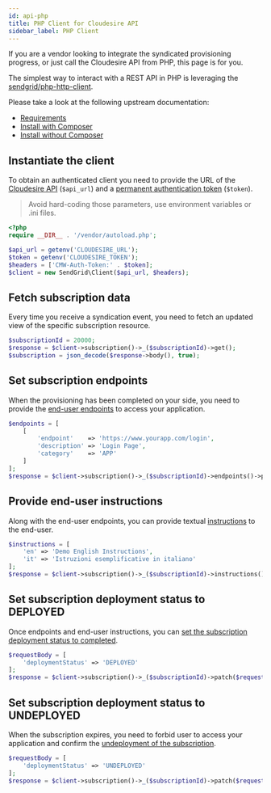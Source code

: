 ```yaml
---
id: api-php
title: PHP Client for Cloudesire API
sidebar_label: PHP Client
---
```


If you are a vendor looking to integrate the syndicated provisioning progress,
or just call the Cloudesire API from PHP, this page is for you.

The simplest way to interact with a REST API in PHP is leveraging the
[sendgrid/php-http-client](https://github.com/sendgrid/php-http-client).

Please take a look at the following upstream documentation:

* [Requirements](https://github.com/sendgrid/php-http-client#prerequisites)
* [Install with Composer](https://github.com/sendgrid/php-http-client#install-with-composer)
* [Install without Composer](https://github.com/sendgrid/php-http-client#install-without-composer)

## Instantiate the client

To obtain an authenticated client you need to provide the URL of the [Cloudesire
API](api.md#domains) (`$api_url`) and a [permanent authentication
token](api.md#permanent-authentication-token) (`$token`).

> Avoid hard-coding those parameters, use environment variables or .ini files.

```php
<?php
require __DIR__ . '/vendor/autoload.php';

$api_url = getenv('CLOUDESIRE_URL');
$token = getenv('CLOUDESIRE_TOKEN');
$headers = ['CMW-Auth-Token:' . $token];
$client = new SendGrid\Client($api_url, $headers);
```

## Fetch subscription data

Every time you receive a syndication event, you need to fetch an updated view of
the specific subscription resource.

```php
$subscriptionId = 20000;
$response = $client->subscription()->_($subscriptionId)->get();
$subscription = json_decode($response->body(), true);
```

## Set subscription endpoints

When the provisioning has been completed on your side, you need to provide the
[end-user endpoints](syndication.md#providing-endpoints-end-user-links-to-access-application)
to access your application.

```php
$endpoints = [
    [
        'endpoint'    => 'https://www.yourapp.com/login',
        'description' => 'Login Page',
        'category'    => 'APP'
    ]
];
$response = $client->subscription()->_($subscriptionId)->endpoints()->post($endpoints);
```

## Provide end-user instructions

Along with the end-user endpoints, you can provide textual
[instructions](syndication.md#providing-end-user-instructions)
to the end-user.

```php
$instructions = [
    'en' => 'Demo English Instructions',
    'it' => 'Istruzioni esemplificative in italiano'
];
$response = $client->subscription()->_($subscriptionId)->instructions()->post($instructions);
```

## Set subscription deployment status to DEPLOYED

Once endpoints and end-user instructions, you can [set the subscription deployment
status to completed](syndication.md#set-provisioning-status-to-deployed).

```php
$requestBody = [
    'deploymentStatus' => 'DEPLOYED'
];
$response = $client->subscription()->_($subscriptionId)->patch($requestBody);
```

## Set subscription deployment status to UNDEPLOYED

When the subscription expires, you need to forbid user to access your application
and confirm the [undeployment of the subscription](syndication.md#update-subscription-information-when-the-subscription-expires).

```php
$requestBody = [
    'deploymentStatus' => 'UNDEPLOYED'
];
$response = $client->subscription()->_($subscriptionId)->patch($requestBody);
```
